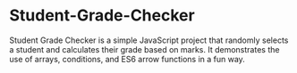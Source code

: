 # Student-Grade-Checker
Student Grade Checker is a simple JavaScript project that randomly selects a student and calculates their grade based on marks. It demonstrates the use of arrays, conditions, and ES6 arrow functions in a fun way.
